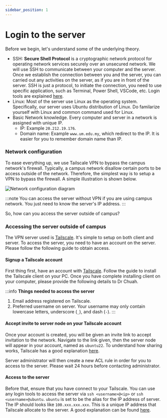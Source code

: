 ```yaml
---
sidebar_position: 1
---
```


# Login to the server

Before we begin, let's understand some of the underlying theory.
- SSH: **Secure Shell Protocol** is a cryptographic network protocol for operating network services securely over an unsecured network. We will use SSH to communicate between your computer and the server. Once we establish the connection between you and the server, you can carried out any activities on the server, as if you are in front of the server. SSH is just a protocol, to initiate the connection, you need to use specific application, such as Terminal, Power Shell, VSCode, etc. Login tools are explained [here](#login-tools).
- Linux: Most of the server use Linux as the operating system. Specifically, our server uses Ubuntu distribution of Linux. Do familarize yourself with Linux and common command used for Linux. 
- Basic Network knowledge. Every computer and server in a network is assigned with unique IP.
   - IP: Example `20.212.19.176`.
   - Domain name: Example `www.um.edu.my`, which redirect to the IP. It is easier for you to remember domain name than IP.

### Network configuration

To ease everything up, we use Tailscale VPN to bypass the campus network's firewall. Typically, a campus network disallow certain ports to be access outside of the network. Therefore, the simplest way is to setup a VPN to bypass the firewall. A simple illustration is shown below.

![Network configuration diagram](img/vpn.png)

:::note
You can access the server without VPN if you are using campus network. You just need to know the server's IP address. 
:::

So, how can you access the server outside of campus?

### Accessing the server outside of campus

The VPN server used is [Tailscale](https://tailscale.com/). It's simple to setup on both client and server. To access the server, you need to have an account on the server. Please follow the following guide to obtain access.

#### Signup a Tailscale account

First thing first, have an account with [Tailscale](https://tailscale.com/). Follow the guide to install the Tailscale client on your PC. Once you have complete installing client on your computer, please provide the following details to Dr Chuah.

:::info
**Things needed to access the server**
1. Email address registered on Tailscale.
2. Preferred username on server. Your username may only contain lowercase letters, underscore (`_`), and dash (`-`).
:::

#### Accept invite to server node on your Tailscale account

Once your account is created, you will be given an invite link to accept invitation to the network. Navigate to the link given, then the server node will appear in your account, named as `ubuntu22`. To understand how sharing works, Tailscale has a good explanation [here](https://tailscale.com/kb/1084/sharing/#how-sharing-works).

Server administrator will then create a new ACL rule in order for you to access to the server. Please wait 24 hours before contacting administrator.

#### Access to the server

Before that, ensure that you have connect to your Tailscale. You can use any login tools to access the server via `ssh <username>@<ip>` or `ssh <username>@ubuntu`. `ubuntu` is set to be the alias for the IP address of server. The IP should looks like `100.xxx.xxx.xxx`. This is a unique IP address that Tailscale allocate to the server. A good explanation can be found [here](https://tailscale.com/kb/1155/terminology-and-concepts/#tailscale-ip-address).